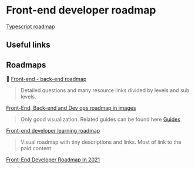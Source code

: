 # Front-end developer roadmap

[Typescript roadmap](./typescript/readme.md)

## Useful links

## Roadmaps

🚀 [Front-end - back-end roadmap ](https://github.com/fullstack-development/developers-roadmap)

> Detailed questions and many resource links divided by levels and sub levels.

[Front-End, Back-end and Dev ops roadmap in images](https://github.com/kamranahmedse/developer-roadmap)

> Only good visualization. Related guides can be found here [Guides](https://roadmap.sh/guides)

[Front-end developer learning roadmap](https://frontendmasters.com/guides/learning-roadmap/)

> Visual roadmap with tiny descriptions and links. Most of link to the paid content

[Front-End Developer Roadmap In 2021](https://github.com/Z8264/frontend-developer-roadmap)
